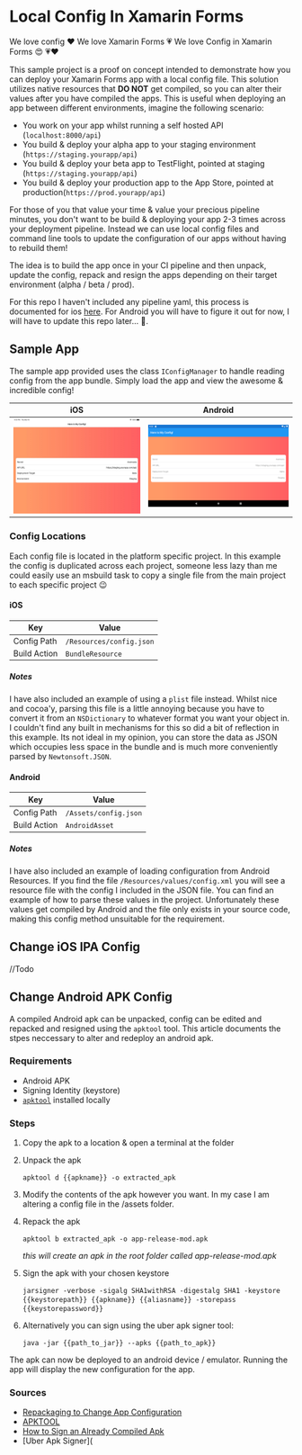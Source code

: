 # Local Config In Xamarin Forms

We love config ❤️ We love Xamarin Forms 💗 We love Config in Xamarin Forms 😍 💗❤️

This sample project is a proof on concept intended to demonstrate how you can deploy your Xamarin Forms app with a local config file. This solution utilizes native resources that **DO NOT** get compiled, so you can alter their values after you have compiled the apps. This is useful when deploying an app between different environments, imagine the following scenario:

- You work on your app whilst running a self hosted API (`localhost:8000/api`)
- You build & deploy your alpha app to your staging environment (`https://staging.yourapp/api`)
- You build & deploy your beta app to TestFlight, pointed at staging (`https://staging.yourapp/api`)
- You build & deploy your production app to the App Store, pointed at production(`https://prod.yourapp/api`)

For those of you that value your time & value your precious pipeline minutes, you don't want to be build & deploying your app 2-3 times across your deployment pipeline. Instead we can use local config files and command line tools to update the configuration of our apps without having to rebuild them!

The idea is to build the app once in your CI pipeline and then unpack, update the config, repack and resign the apps depending on their target environment (alpha / beta / prod).

For this repo I haven't included any pipeline yaml, this process is documented for ios [here](http://chamindac.blogspot.com/2018/10/resigning-and-deploying-xamarin-ios.html). For Android you will have to figure it out for now, I will have to update this repo later... 🙈.



## Sample App

The sample app provided uses the class `IConfigManager` to handle reading config from the app bundle. Simply load the app and view the awesome & incredible config!

| iOS                                             | Android                                                |
| ----------------------------------------------- | ------------------------------------------------------ |
| ![Sample App on iOS](assets\sampleapp_ios.jpeg) | ![Sample App on Android](assets\sampleapp_android.png) |



### Config Locations

Each config file is located in the platform specific project. In this example the config is duplicated across each project, someone less lazy than me could easily use an msbuild task to copy a single file from the main project to each specific project 😉

#### iOS

| Key          | Value                    |
| ------------ | ------------------------ |
| Config Path  | `/Resources/config.json` |
| Build Action | `BundleResource`         |



##### Notes

I have also included an example of using a `plist` file instead. Whilst nice and cocoa'y, parsing this file is a little annoying because you have to convert it from an `NSDictionary` to whatever format you want your object in. I couldn't find any built in mechanisms for this so did a bit of reflection in this example. Its not ideal in my opinion, you can store the data as JSON which occupies less space in the bundle and is much more conveniently parsed by `Newtonsoft.JSON`.



#### Android

| Key          | Value                 |
| ------------ | --------------------- |
| Config Path  | `/Assets/config.json` |
| Build Action | `AndroidAsset`        |



##### Notes

I have also included an example of loading configuration from Android Resources. If you find the file `/Resources/values/config.xml` you will see a resource file with the config I included in the JSON file. You can find an example of how to parse these values in the project. Unfortunately these values get compiled by Android and the file only exists in your source code, making this config method unsuitable for the requirement.



## Change iOS IPA Config

//Todo

## Change Android APK Config

A compiled Android apk can be unpacked, config can be edited and repacked and resigned using the `apktool` tool. This article documents the stpes neccessary to alter and redeploy an android apk.



### Requirements

- Android APK
- Signing Identity (keystore)
- [`apktool`](https://ibotpeaches.github.io/Apktool/) installed locally



### Steps

1. Copy the apk to a location & open a terminal at the folder

2. Unpack the apk

   ```shell
   apktool d {{apkname}} -o extracted_apk
   ```

3. Modify the contents of the apk however you want. In my case I am altering a config file in the /assets folder.

4. Repack the apk

   ```shell
   apktool b extracted_apk -o app-release-mod.apk
   ```

   *this will create an apk in the root folder called app-release-mod.apk*

5. Sign the apk with your chosen keystore

   ```shell
   jarsigner -verbose -sigalg SHA1withRSA -digestalg SHA1 -keystore {{keystorepath}} {{apkname}} {{aliasname}} -storepass {{keystorepassword}}
   ```

6. Alternatively you can sign using the uber apk signer tool:

   ```shell
   java -jar {{path_to_jar}} --apks {{path_to_apk}}
   ```



The apk can now be deployed to an android device / emulator. Running the app will display the new configuration for the app.



### Sources

- [Repackaging to Change App Configuration](https://nicksnettravels.builttoroam.com/repack-android-app/)
- [APKTOOL](https://ibotpeaches.github.io/Apktool/)
- [How to Sign an Already Compiled Apk](https://stackoverflow.com/questions/10930331/how-to-sign-an-already-compiled-apk)
- [Uber Apk Signer](